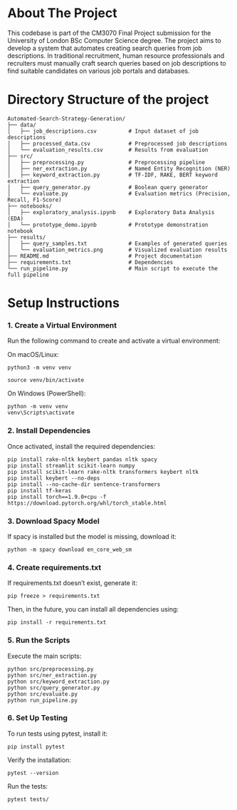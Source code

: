 # About The Project

This codebase is part of the CM3070 Final Project submission for the University of London BSc Computer Science degree. The project aims to develop a system that automates creating search queries from job descriptions. In traditional recruitment, human resource professionals and recruiters must manually craft search queries based on job descriptions to find suitable candidates on various job portals and databases.

# Directory Structure of the project
```
Automated-Search-Strategy-Generation/
├── data/
│   ├── job_descriptions.csv          # Input dataset of job descriptions
│   ├── processed_data.csv            # Preprocessed job descriptions
│   └── evaluation_results.csv        # Results from evaluation
├── src/
│   ├── preprocessing.py              # Preprocessing pipeline
│   ├── ner_extraction.py             # Named Entity Recognition (NER)
│   ├── keyword_extraction.py         # TF-IDF, RAKE, BERT keyword extraction
│   ├── query_generator.py            # Boolean query generator
│   └── evaluate.py                   # Evaluation metrics (Precision, Recall, F1-Score)
├── notebooks/
│   ├── exploratory_analysis.ipynb    # Exploratory Data Analysis (EDA)
│   └── prototype_demo.ipynb          # Prototype demonstration notebook
├── results/
│   ├── query_samples.txt             # Examples of generated queries
│   └── evaluation_metrics.png        # Visualized evaluation results
├── README.md                         # Project documentation
├── requirements.txt                  # Dependencies
└── run_pipeline.py                   # Main script to execute the full pipeline
```

# Setup Instructions

### 1. Create a Virtual Environment
Run the following command to create and activate a virtual environment:

On macOS/Linux:
````
python3 -m venv venv

source venv/bin/activate
````

On Windows (PowerShell):
````
python -m venv venv
venv\Scripts\activate
````

### 2. Install Dependencies
Once activated, install the required dependencies:

````
pip install rake-nltk keybert pandas nltk spacy
pip install streamlit scikit-learn numpy
pip install scikit-learn rake-nltk transformers keybert nltk
pip install keybert --no-deps
pip install --no-cache-dir sentence-transformers
pip install tf-keras
pip install torch==1.9.0+cpu -f https://download.pytorch.org/whl/torch_stable.html
````

### 3. Download Spacy Model

If spacy is installed but the model is missing, download it:
````
python -m spacy download en_core_web_sm
````

### 4. Create requirements.txt
If requirements.txt doesn’t exist, generate it:
````
pip freeze > requirements.txt
````
Then, in the future, you can install all dependencies using:
````
pip install -r requirements.txt
````

### 5. Run the Scripts
Execute the main scripts:
````
python src/preprocessing.py
python src/ner_extraction.py
python src/keyword_extraction.py
python src/query_generator.py
python src/evaluate.py
python run_pipeline.py
````

### 6. Set Up Testing
To run tests using pytest, install it:
````
pip install pytest
````
Verify the installation:
````
pytest --version
````
Run the tests:
````
pytest tests/
````

